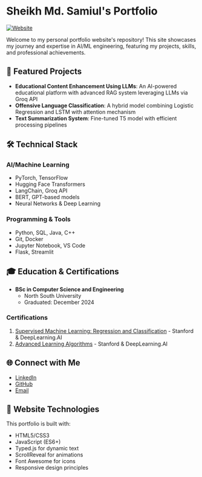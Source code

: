 # Sheikh Md. Samiul's Portfolio

[![Website](https://img.shields.io/website?url=https%3A%2F%2Fsheikhmdsamiul.github.io)](https://sheikhmdsamiul.github.io)

Welcome to my personal portfolio website's repository! This site showcases my journey and expertise in AI/ML engineering, featuring my projects, skills, and professional achievements.

## 🚀 Featured Projects

- **Educational Content Enhancement Using LLMs**: An AI-powered educational platform with advanced RAG system leveraging LLMs via Groq API
- **Offensive Language Classification**: A hybrid model combining Logistic Regression and LSTM with attention mechanism
- **Text Summarization System**: Fine-tuned T5 model with efficient processing pipelines

## 🛠️ Technical Stack

### AI/Machine Learning
- PyTorch, TensorFlow
- Hugging Face Transformers
- LangChain, Groq API
- BERT, GPT-based models
- Neural Networks & Deep Learning

### Programming & Tools
- Python, SQL, Java, C++
- Git, Docker
- Jupyter Notebook, VS Code
- Flask, Streamlit

## 🎓 Education & Certifications

- **BSc in Computer Science and Engineering**
  - North South University
  - Graduated: December 2024

### Certifications
1. [Supervised Machine Learning: Regression and Classification](https://www.coursera.org/account/accomplishments/verify/ETC3330HGZBR) - Stanford & DeepLearning.AI
2. [Advanced Learning Algorithms](https://www.coursera.org/account/accomplishments/verify/53FB5CB1BI3M) - Stanford & DeepLearning.AI

## 🌐 Connect with Me

- [LinkedIn](https://linkedin.com/in/sheikhsamiul07)
- [GitHub](https://github.com/sheikhmdsamiul)
- [Email](mailto:sk.mohammad.samiul@gmail.com)

## 🔧 Website Technologies

This portfolio is built with:
- HTML5/CSS3
- JavaScript (ES6+)
- Typed.js for dynamic text
- ScrollReveal for animations
- Font Awesome for icons
- Responsive design principles

